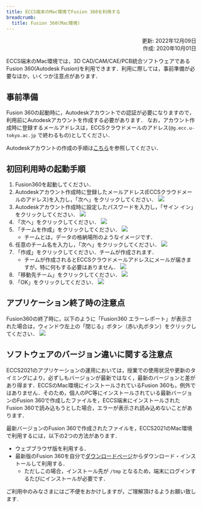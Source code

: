 ```yaml
---
title: ECCS端末のMac環境でFusion 360を利用する
breadcrumb:
  title: Fusion 360(Mac環境)
---
```


<div style="text-align: right;">
   <div>更新: 2022年12月09日</div>
   <div>作成: 2020年10月01日</div>
</div>

ECCS端末のMac環境では，3D CAD/CAM/CAE/PCB統合ソフトウェアであるFusion 360(Autodesk Fusion)を利用できます．利用に際しては，事前準備が必要なほか，いくつか注意点があります．


## 事前準備

Fusion 360の起動時に，Autodeskアカウントでの認証が必要になりますので，利用前にAutodeskアカウントを作成する必要があります．
なお，アカウント作成時に登録するメールアドレスは，ECCSクラウドメールのアドレス(`@g.ecc.u-tokyo.ac.jp` で終わるもの)としてください．

Autodeskアカウントの作成の手順は[こちら](https://knowledge.autodesk.com/ja/customer-service/account-management/account-profile/create-autodesk-account)を参照してください．

## 初回利用時の起動手順

1. Fusion360を起動してください．
2. Autodeskアカウント作成時に登録したメールアドレス(ECCSクラウドメールのアドレス)を入力し，「次へ」をクリックしてください．
   ![](sc1.png)
3. Autodeskアカウント作成時に設定したパスワードを入力し，「サイン イン」をクリックしてください．
   ![](sc2.png)
4. 「次へ」をクリックしてください．
   ![](sc3.png)
5. 「チームを作成」をクリックしてください．
   ![](sc4.png)
   - チームとは，データの格納場所のようなイメージです．
6. 任意のチーム名を入力し，「次へ」をクリックしてください．
   ![](sc5.png)
7. 「作成」をクリックしてください．チームが作成されます．
   - チームが作成されるとECCSクラウドメールアドレスにメールが届きますが，特に何もする必要はありません．
   ![](sc6.png)
8. 「移動先チーム」をクリックしてください．
   ![](sc7.png)
9.  「OK」をクリックしてください．
   ![](sc8.png)

## アプリケーション終了時の注意点

Fusion360の終了時に，以下のように「Fusion360 エラーレポート」が表示された場合は，ウィンドウ左上の「閉じる」ボタン（赤い丸ボタン）をクリックしてください．
![](sc9.png)

## ソフトウェアのバージョン違いに関する注意点

ECCS2021のアプリケーションの運用においては，授業での使用状況や更新のタイミングにより，必ずしもバージョンが最新ではなく，最新のバージョンと差があり得ます．ECCSのMac環境にインストールされているFusion 360も，例外ではありません．そのため，個人のPC等にインストールされている最新バージョンのFusion 360で作成したファイルを，ECCS端末にインストールされたFusion 360で読み込もうとした場合，エラーが表示され読み込めないことがあります．

最新バージョンのFusion 360で作成されたファイルを，ECCS2021のMac環境で利用するには，以下の2つの方法があります．

- ウェブブラウザ版を利用する．
- 最新版のFusion 360を自分で[ダウンロードページ](https://manage.autodesk.com/products)からダウンロード・インストールして利用する．
  - ただしこの場合，インストール先が `/tmp` となるため，端末にログインするたびにインストールが必要です．

ご利用中のみなさまにはご不便をおかけしますが，ご理解頂けるようお願い致します.

